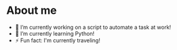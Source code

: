 # About me

- 🔭 I’m currently working on a script to automate a task at work!
- 🌱 I’m currently learning Python!
- ⚡ Fun fact: I'm currently traveling!

